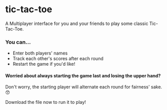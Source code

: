 # tic-tac-toe

A Multiplayer interface for you and your friends to play some classic Tic-Tac-Toe.

### You can...
- Enter both players' names
- Track each other's scores after each round
- Restart the game if you'd like!

#### Worried about always starting the game last and losing the upper hand?
Don't worry, the starting player will alternate each round for fairness' sake. 😙

Download the file now to run it to play! 
